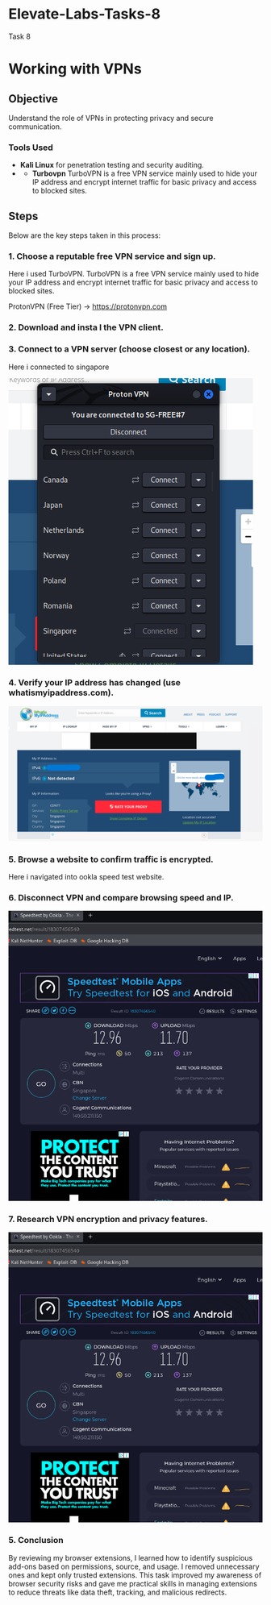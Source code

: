# Elevate-Labs-Tasks-8


Task 8

# Working with VPNs 


## Objective
Understand the role of VPNs in protecting privacy and secure communication.

### Tools Used

- **Kali Linux** for penetration testing and security auditing.
- - **Turbovpn** TurboVPN is a free VPN service mainly used to hide your IP address and encrypt internet traffic for basic privacy and access to blocked sites.
## Steps

Below are the key steps taken in this process:

### 1. Choose a reputable free VPN service and sign up.

Here i used TurboVPN. TurboVPN is a free VPN service mainly used to hide your IP address and encrypt internet traffic for basic privacy and access to blocked sites.

ProtonVPN (Free Tier) → https://protonvpn.com


### 2. Download and insta l the VPN client.



### 3. Connect to a VPN server (choose closest or any location).

Here i connected to singapore

![](https://github.com/Abhijithprashanth/Elevate-Labs-Tasks-8/blob/main/Screenshot%202025-10-04%20190956.png)




### 4. Verify your IP address has changed (use whatismyipaddress.com).


![](https://github.com/Abhijithprashanth/Elevate-Labs-Tasks-8/blob/main/Screenshot%202025-10-04%20190924.png)

### 5. Browse a website to confirm traffic is encrypted.

Here i navigated into ookla speed test website.

### 6. Disconnect VPN and compare browsing speed and IP.

![](https://github.com/Abhijithprashanth/Elevate-Labs-Tasks-8/blob/main/Screenshot%202025-10-04%20193202.png)


### 7. Research VPN encryption and privacy features.

![](https://github.com/Abhijithprashanth/Elevate-Labs-Tasks-8/blob/main/Screenshot%202025-10-04%20193202.png)

### 5. Conclusion

By reviewing my browser extensions, I learned how to identify suspicious add-ons based on permissions, source, and usage. I removed unnecessary ones and kept only trusted extensions. This task improved my awareness of browser security risks and gave me practical skills in managing extensions to reduce threats like data theft, tracking, and malicious redirects.
